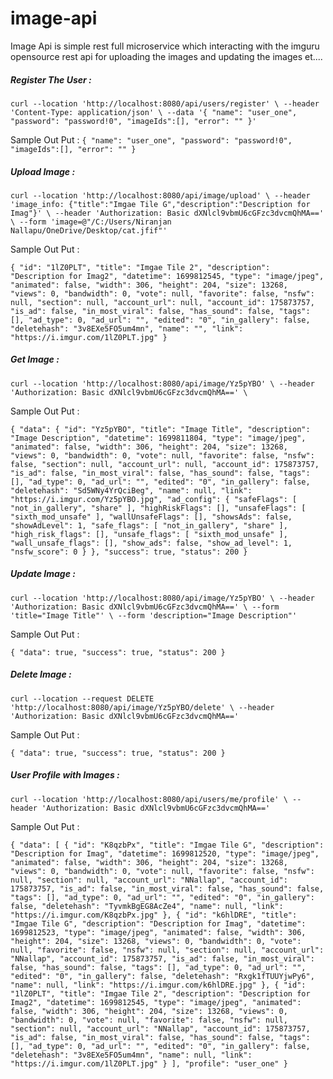 # image-api
Image Api is simple rest full microservice which interacting with the imguru opensource rest api for 
uploading the images and updating the images et....

##### Register The User :
`curl --location 'http://localhost:8080/api/users/register' \
--header 'Content-Type: application/json' \
--data '{
"name": "user_one",
"password": "password!0",
"imageIds":[],
"error": ""
}'`

Sample Out Put : 
`
{
"name": "user_one",
"password": "password!0",
"imageIds":[],
"error": ""
}
`
##### Upload Image :
`curl --location 'http://localhost:8080/api/image/upload' \
--header 'image_info: {"title":"Imgae Tile G","description":"Description for Imag"}' \
--header 'Authorization: Basic dXNlcl9vbmU6cGFzc3dvcmQhMA==' \
--form 'image=@"/C:/Users/Niranjan Nallapu/OneDrive/Desktop/cat.jfif"'`

Sample Out Put :

`
{
"id": "1lZ0PLT",
"title": "Imgae Tile 2",
"description": "Description for Imag2",
"datetime": 1699812545,
"type": "image/jpeg",
"animated": false,
"width": 306,
"height": 204,
"size": 13268,
"views": 0,
"bandwidth": 0,
"vote": null,
"favorite": false,
"nsfw": null,
"section": null,
"account_url": null,
"account_id": 175873757,
"is_ad": false,
"in_most_viral": false,
"has_sound": false,
"tags": [],
"ad_type": 0,
"ad_url": "",
"edited": "0",
"in_gallery": false,
"deletehash": "3v8EXe5FO5um4mn",
"name": "",
"link": "https://i.imgur.com/1lZ0PLT.jpg"
}
`
##### Get Image :
`curl --location 'http://localhost:8080/api/image/Yz5pYBO' \
--header 'Authorization: Basic dXNlcl9vbmU6cGFzc3dvcmQhMA==' \`

Sample Out Put :

`
{
"data": {
"id": "Yz5pYBO",
"title": "Image Title",
"description": "Image Description",
"datetime": 1699811804,
"type": "image/jpeg",
"animated": false,
"width": 306,
"height": 204,
"size": 13268,
"views": 0,
"bandwidth": 0,
"vote": null,
"favorite": false,
"nsfw": false,
"section": null,
"account_url": null,
"account_id": 175873757,
"is_ad": false,
"in_most_viral": false,
"has_sound": false,
"tags": [],
"ad_type": 0,
"ad_url": "",
"edited": "0",
"in_gallery": false,
"deletehash": "Sd5WNy4YrQciBeg",
"name": null,
"link": "https://i.imgur.com/Yz5pYBO.jpg",
"ad_config": {
"safeFlags": [
"not_in_gallery",
"share"
],
"highRiskFlags": [],
"unsafeFlags": [
"sixth_mod_unsafe"
],
"wallUnsafeFlags": [],
"showsAds": false,
"showAdLevel": 1,
"safe_flags": [
"not_in_gallery",
"share"
],
"high_risk_flags": [],
"unsafe_flags": [
"sixth_mod_unsafe"
],
"wall_unsafe_flags": [],
"show_ads": false,
"show_ad_level": 1,
"nsfw_score": 0
}
},
"success": true,
"status": 200
}
`
##### Update Image :
`curl --location 'http://localhost:8080/api/image/Yz5pYBO' \
--header 'Authorization: Basic dXNlcl9vbmU6cGFzc3dvcmQhMA==' \
--form 'title="Image Title"' \
--form 'description="Image Description"'`

Sample Out Put :

`{
"data": true,
"success": true,
"status": 200
}`

##### Delete Image :
`curl --location --request DELETE 'http://localhost:8080/api/image/Yz5pYBO/delete' \
--header 'Authorization: Basic dXNlcl9vbmU6cGFzc3dvcmQhMA=='`

Sample Out Put :

`{
"data": true,
"success": true,
"status": 200
}`

##### User Profile with Images :
`curl --location 'http://localhost:8080/api/users/me/profile' \
--header 'Authorization: Basic dXNlcl9vbmU6cGFzc3dvcmQhMA=='`

Sample Out Put :

`
{
"data": [
{
"id": "K8qzbPx",
"title": "Imgae Tile G",
"description": "Description for Imag",
"datetime": 1699812520,
"type": "image/jpeg",
"animated": false,
"width": 306,
"height": 204,
"size": 13268,
"views": 0,
"bandwidth": 0,
"vote": null,
"favorite": false,
"nsfw": null,
"section": null,
"account_url": "NNallap",
"account_id": 175873757,
"is_ad": false,
"in_most_viral": false,
"has_sound": false,
"tags": [],
"ad_type": 0,
"ad_url": "",
"edited": "0",
"in_gallery": false,
"deletehash": "TyvmkBgEG8AcZe4",
"name": null,
"link": "https://i.imgur.com/K8qzbPx.jpg"
},
{
"id": "k6hlDRE",
"title": "Imgae Tile G",
"description": "Description for Imag",
"datetime": 1699812523,
"type": "image/jpeg",
"animated": false,
"width": 306,
"height": 204,
"size": 13268,
"views": 0,
"bandwidth": 0,
"vote": null,
"favorite": false,
"nsfw": null,
"section": null,
"account_url": "NNallap",
"account_id": 175873757,
"is_ad": false,
"in_most_viral": false,
"has_sound": false,
"tags": [],
"ad_type": 0,
"ad_url": "",
"edited": "0",
"in_gallery": false,
"deletehash": "Rxgk1fTUUYjwPy6",
"name": null,
"link": "https://i.imgur.com/k6hlDRE.jpg"
},
{
"id": "1lZ0PLT",
"title": "Imgae Tile 2",
"description": "Description for Imag2",
"datetime": 1699812545,
"type": "image/jpeg",
"animated": false,
"width": 306,
"height": 204,
"size": 13268,
"views": 0,
"bandwidth": 0,
"vote": null,
"favorite": false,
"nsfw": null,
"section": null,
"account_url": "NNallap",
"account_id": 175873757,
"is_ad": false,
"in_most_viral": false,
"has_sound": false,
"tags": [],
"ad_type": 0,
"ad_url": "",
"edited": "0",
"in_gallery": false,
"deletehash": "3v8EXe5FO5um4mn",
"name": null,
"link": "https://i.imgur.com/1lZ0PLT.jpg"
}
],
"profile": "user_one"
}
`



